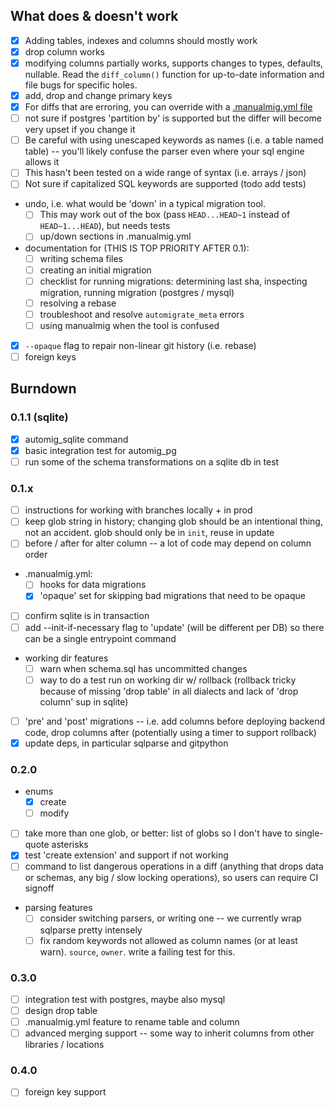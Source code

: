 ## What does & doesn't work

* [x] Adding tables, indexes and columns should mostly work
* [x] drop column works
* [x] modifying columns partially works, supports changes to types, defaults, nullable. Read the `diff_column()` function for up-to-date information and file bugs for specific holes.
* [x] add, drop and change primary keys
* [x] For diffs that are erroring, you can override with a [.manualmig.yml file](./.manualmig.yml)
* [ ] not sure if postgres 'partition by' is supported but the differ will become very upset if you change it
* [ ] Be careful with using unescaped keywords as names (i.e. a table named table) -- you'll likely confuse the parser even where your sql engine allows it
* [ ] This hasn't been tested on a wide range of syntax (i.e. arrays / json)
* [ ] Not sure if capitalized SQL keywords are supported (todo add tests)
* undo, i.e. what would be 'down' in a typical migration tool.
  - [ ] This may work out of the box (pass `HEAD...HEAD~1` instead of `HEAD~1...HEAD`), but needs tests
  - [ ] up/down sections in .manualmig.yml
* documentation for (THIS IS TOP PRIORITY AFTER 0.1):
  - [ ] writing schema files
  - [ ] creating an initial migration
  - [ ] checklist for running migrations: determining last sha, inspecting migration, running migration (postgres / mysql)
  - [ ] resolving a rebase
  - [ ] troubleshoot and resolve `automigrate_meta` errors
  - [ ] using manualmig when the tool is confused
* [x] `--opaque` flag to repair non-linear git history (i.e. rebase)
* [ ] foreign keys

## Burndown

### 0.1.1 (sqlite)

* [x] automig\_sqlite command
* [x] basic integration test for automig\_pg
* [ ] run some of the schema transformations on a sqlite db in test

### 0.1.x

* [ ] instructions for working with branches locally + in prod
* [ ] keep glob string in history; changing glob should be an intentional thing, not an accident. glob should only be in `init`, reuse in update
* [ ] before / after for alter column -- a lot of code may depend on column order
* .manualmig.yml:
	- [ ] hooks for data migrations
	- [x] 'opaque' set for skipping bad migrations that need to be opaque
* [ ] confirm sqlite is in transaction
* [ ] add --init-if-necessary flag to 'update' (will be different per DB) so there can be a single entrypoint command
* working dir features
	- [ ] warn when schema.sql has uncommitted changes
	- [ ] way to do a test run on working dir w/ rollback (rollback tricky because of missing 'drop table' in all dialects and lack of 'drop column' sup in sqlite)
* [ ] 'pre' and 'post' migrations -- i.e. add columns before deploying backend code, drop columns after (potentially using a timer to support rollback)
* [x] update deps, in particular sqlparse and gitpython

### 0.2.0

* enums
	- [x] create
	- [ ] modify
* [ ] take more than one glob, or better: list of globs so I don't have to single-quote asterisks
* [x] test 'create extension' and support if not working
* [ ] command to list dangerous operations in a diff (anything that drops data or schemas, any big / slow locking operations), so users can require CI signoff
* parsing features
	- [ ] consider switching parsers, or writing one -- we currently wrap sqlparse pretty intensely
	- [ ] fix random keywords not allowed as column names (or at least warn). `source`, `owner`. write a failing test for this.

### 0.3.0

* [ ] integration test with postgres, maybe also mysql
* [ ] design drop table
* [ ] .manualmig.yml feature to rename table and column
* [ ] advanced merging support -- some way to inherit columns from other libraries / locations

### 0.4.0

* [ ] foreign key support
